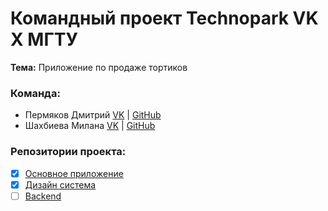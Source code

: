 # Командный проект Technopark VK X МГТУ

**Тема:** Приложение по продаже тортиков

### Команда:

* Пермяков Дмитрий [VK](https://vk.com/mightyk1ngrichard) | [GitHub](https://github.com/mightyK1ngRichard)
* Шахбиева Милана [VK](https://vk.com/ms_shakhbieva) | [GitHub](https://github.com/zlayamilana)

### Репозитории проекта:
- [X] [Основное приложение](https://github.com/CakesHub/CakeHubApplication)
- [X] [Дизайн система](https://github.com/CakesHub/CHMUIKIT)
- [ ] [Backend]()

